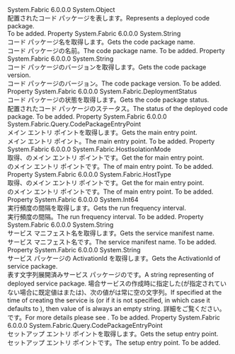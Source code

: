 <Type Name="DeployedCodePackage" FullName="System.Fabric.Query.DeployedCodePackage">
  <TypeSignature Language="C#" Value="public sealed class DeployedCodePackage" />
  <TypeSignature Language="ILAsm" Value=".class public auto ansi sealed beforefieldinit DeployedCodePackage extends System.Object" />
  <TypeSignature Language="DocId" Value="T:System.Fabric.Query.DeployedCodePackage" />
  <TypeSignature Language="VB.NET" Value="Public NotInheritable Class DeployedCodePackage" />
  <TypeSignature Language="F#" Value="type DeployedCodePackage = class" />
  <AssemblyInfo>
    <AssemblyName>System.Fabric</AssemblyName>
    <AssemblyVersion>6.0.0.0</AssemblyVersion>
  </AssemblyInfo>
  <Base>
    <BaseTypeName>System.Object</BaseTypeName>
  </Base>
  <Interfaces />
  <Docs>
    <summary>
      <para><span data-ttu-id="56705-101">配置されたコード パッケージを表します。</span><span class="sxs-lookup"><span data-stu-id="56705-101">Represents a deployed code package.</span></span></para>
    </summary>
    <remarks>To be added.</remarks>
  </Docs>
  <Members>
    <Member MemberName="CodePackageName">
      <MemberSignature Language="C#" Value="public string CodePackageName { get; }" />
      <MemberSignature Language="ILAsm" Value=".property instance string CodePackageName" />
      <MemberSignature Language="DocId" Value="P:System.Fabric.Query.DeployedCodePackage.CodePackageName" />
      <MemberSignature Language="VB.NET" Value="Public ReadOnly Property CodePackageName As String" />
      <MemberSignature Language="F#" Value="member this.CodePackageName : string" Usage="System.Fabric.Query.DeployedCodePackage.CodePackageName" />
      <MemberType>Property</MemberType>
      <AssemblyInfo>
        <AssemblyName>System.Fabric</AssemblyName>
        <AssemblyVersion>6.0.0.0</AssemblyVersion>
      </AssemblyInfo>
      <ReturnValue>
        <ReturnType>System.String</ReturnType>
      </ReturnValue>
      <Docs>
        <summary>
          <para><span data-ttu-id="56705-102">コード パッケージ名を取得します。</span><span class="sxs-lookup"><span data-stu-id="56705-102">Gets the code package name.</span></span></para>
        </summary>
        <value>
          <para><span data-ttu-id="56705-103">コード パッケージの名前。</span><span class="sxs-lookup"><span data-stu-id="56705-103">The code package name.</span></span></para>
        </value>
        <remarks>To be added.</remarks>
      </Docs>
    </Member>
    <Member MemberName="CodePackageVersion">
      <MemberSignature Language="C#" Value="public string CodePackageVersion { get; }" />
      <MemberSignature Language="ILAsm" Value=".property instance string CodePackageVersion" />
      <MemberSignature Language="DocId" Value="P:System.Fabric.Query.DeployedCodePackage.CodePackageVersion" />
      <MemberSignature Language="VB.NET" Value="Public ReadOnly Property CodePackageVersion As String" />
      <MemberSignature Language="F#" Value="member this.CodePackageVersion : string" Usage="System.Fabric.Query.DeployedCodePackage.CodePackageVersion" />
      <MemberType>Property</MemberType>
      <AssemblyInfo>
        <AssemblyName>System.Fabric</AssemblyName>
        <AssemblyVersion>6.0.0.0</AssemblyVersion>
      </AssemblyInfo>
      <ReturnValue>
        <ReturnType>System.String</ReturnType>
      </ReturnValue>
      <Docs>
        <summary>
          <para><span data-ttu-id="56705-104">コード パッケージのバージョンを取得します。</span><span class="sxs-lookup"><span data-stu-id="56705-104">Gets the code package version.</span></span></para>
        </summary>
        <value>
          <para><span data-ttu-id="56705-105">コード パッケージのバージョン。</span><span class="sxs-lookup"><span data-stu-id="56705-105">The code package version.</span></span></para>
        </value>
        <remarks>To be added.</remarks>
      </Docs>
    </Member>
    <Member MemberName="DeployedCodePackageStatus">
      <MemberSignature Language="C#" Value="public System.Fabric.DeploymentStatus DeployedCodePackageStatus { get; }" />
      <MemberSignature Language="ILAsm" Value=".property instance valuetype System.Fabric.DeploymentStatus DeployedCodePackageStatus" />
      <MemberSignature Language="DocId" Value="P:System.Fabric.Query.DeployedCodePackage.DeployedCodePackageStatus" />
      <MemberSignature Language="VB.NET" Value="Public ReadOnly Property DeployedCodePackageStatus As DeploymentStatus" />
      <MemberSignature Language="F#" Value="member this.DeployedCodePackageStatus : System.Fabric.DeploymentStatus" Usage="System.Fabric.Query.DeployedCodePackage.DeployedCodePackageStatus" />
      <MemberType>Property</MemberType>
      <AssemblyInfo>
        <AssemblyName>System.Fabric</AssemblyName>
        <AssemblyVersion>6.0.0.0</AssemblyVersion>
      </AssemblyInfo>
      <ReturnValue>
        <ReturnType>System.Fabric.DeploymentStatus</ReturnType>
      </ReturnValue>
      <Docs>
        <summary>
          <para><span data-ttu-id="56705-106">コード パッケージの状態を取得します。</span><span class="sxs-lookup"><span data-stu-id="56705-106">Gets the code package status.</span></span></para>
        </summary>
        <value>
          <para><span data-ttu-id="56705-107">配置されたコード パッケージのステータス。</span><span class="sxs-lookup"><span data-stu-id="56705-107">The status of the deployed code package.</span></span></para>
        </value>
        <remarks>To be added.</remarks>
      </Docs>
    </Member>
    <Member MemberName="EntryPoint">
      <MemberSignature Language="C#" Value="public System.Fabric.Query.CodePackageEntryPoint EntryPoint { get; }" />
      <MemberSignature Language="ILAsm" Value=".property instance class System.Fabric.Query.CodePackageEntryPoint EntryPoint" />
      <MemberSignature Language="DocId" Value="P:System.Fabric.Query.DeployedCodePackage.EntryPoint" />
      <MemberSignature Language="VB.NET" Value="Public ReadOnly Property EntryPoint As CodePackageEntryPoint" />
      <MemberSignature Language="F#" Value="member this.EntryPoint : System.Fabric.Query.CodePackageEntryPoint" Usage="System.Fabric.Query.DeployedCodePackage.EntryPoint" />
      <MemberType>Property</MemberType>
      <AssemblyInfo>
        <AssemblyName>System.Fabric</AssemblyName>
        <AssemblyVersion>6.0.0.0</AssemblyVersion>
      </AssemblyInfo>
      <ReturnValue>
        <ReturnType>System.Fabric.Query.CodePackageEntryPoint</ReturnType>
      </ReturnValue>
      <Docs>
        <summary>
          <para><span data-ttu-id="56705-108">メイン エントリ ポイントを取得します。</span><span class="sxs-lookup"><span data-stu-id="56705-108">Gets the main entry point.</span></span></para>
        </summary>
        <value>
          <para><span data-ttu-id="56705-109">メイン エントリ ポイント。</span><span class="sxs-lookup"><span data-stu-id="56705-109">The main entry point.</span></span></para>
        </value>
        <remarks>To be added.</remarks>
      </Docs>
    </Member>
    <Member MemberName="HostIsolationMode">
      <MemberSignature Language="C#" Value="public System.Fabric.HostIsolationMode HostIsolationMode { get; }" />
      <MemberSignature Language="ILAsm" Value=".property instance valuetype System.Fabric.HostIsolationMode HostIsolationMode" />
      <MemberSignature Language="DocId" Value="P:System.Fabric.Query.DeployedCodePackage.HostIsolationMode" />
      <MemberSignature Language="VB.NET" Value="Public ReadOnly Property HostIsolationMode As HostIsolationMode" />
      <MemberSignature Language="F#" Value="member this.HostIsolationMode : System.Fabric.HostIsolationMode" Usage="System.Fabric.Query.DeployedCodePackage.HostIsolationMode" />
      <MemberType>Property</MemberType>
      <AssemblyInfo>
        <AssemblyName>System.Fabric</AssemblyName>
        <AssemblyVersion>6.0.0.0</AssemblyVersion>
      </AssemblyInfo>
      <ReturnValue>
        <ReturnType>System.Fabric.HostIsolationMode</ReturnType>
      </ReturnValue>
      <Docs>
        <summary>
          <para><span data-ttu-id="56705-110">取得、<see cref="T:System.Fabric.HostIsolationMode" />のメイン エントリ ポイントです。</span><span class="sxs-lookup"><span data-stu-id="56705-110">Get the <see cref="T:System.Fabric.HostIsolationMode" /> for main entry point.</span></span></para>
        </summary>
        <value>
          <para><span data-ttu-id="56705-111"><see cref="T:System.Fabric.HostIsolationMode" />のメイン エントリ ポイントです。</span><span class="sxs-lookup"><span data-stu-id="56705-111">The <see cref="T:System.Fabric.HostIsolationMode" /> of main entry point.</span></span></para>
        </value>
        <remarks>To be added.</remarks>
      </Docs>
    </Member>
    <Member MemberName="HostType">
      <MemberSignature Language="C#" Value="public System.Fabric.HostType HostType { get; }" />
      <MemberSignature Language="ILAsm" Value=".property instance valuetype System.Fabric.HostType HostType" />
      <MemberSignature Language="DocId" Value="P:System.Fabric.Query.DeployedCodePackage.HostType" />
      <MemberSignature Language="VB.NET" Value="Public ReadOnly Property HostType As HostType" />
      <MemberSignature Language="F#" Value="member this.HostType : System.Fabric.HostType" Usage="System.Fabric.Query.DeployedCodePackage.HostType" />
      <MemberType>Property</MemberType>
      <AssemblyInfo>
        <AssemblyName>System.Fabric</AssemblyName>
        <AssemblyVersion>6.0.0.0</AssemblyVersion>
      </AssemblyInfo>
      <ReturnValue>
        <ReturnType>System.Fabric.HostType</ReturnType>
      </ReturnValue>
      <Docs>
        <summary>
          <para><span data-ttu-id="56705-112">取得、<see cref="T:System.Fabric.HostType" />のメイン エントリ ポイントです。</span><span class="sxs-lookup"><span data-stu-id="56705-112">Get the <see cref="T:System.Fabric.HostType" /> for main entry point.</span></span></para>
        </summary>
        <value>
          <para><span data-ttu-id="56705-113"><see cref="T:System.Fabric.HostType" />のメイン エントリ ポイントです。</span><span class="sxs-lookup"><span data-stu-id="56705-113">The <see cref="T:System.Fabric.HostType" /> of main entry point.</span></span></para>
        </value>
        <remarks>To be added.</remarks>
      </Docs>
    </Member>
    <Member MemberName="RunFrequencyInterval">
      <MemberSignature Language="C#" Value="public long RunFrequencyInterval { get; }" />
      <MemberSignature Language="ILAsm" Value=".property instance int64 RunFrequencyInterval" />
      <MemberSignature Language="DocId" Value="P:System.Fabric.Query.DeployedCodePackage.RunFrequencyInterval" />
      <MemberSignature Language="VB.NET" Value="Public ReadOnly Property RunFrequencyInterval As Long" />
      <MemberSignature Language="F#" Value="member this.RunFrequencyInterval : int64" Usage="System.Fabric.Query.DeployedCodePackage.RunFrequencyInterval" />
      <MemberType>Property</MemberType>
      <AssemblyInfo>
        <AssemblyName>System.Fabric</AssemblyName>
        <AssemblyVersion>6.0.0.0</AssemblyVersion>
      </AssemblyInfo>
      <ReturnValue>
        <ReturnType>System.Int64</ReturnType>
      </ReturnValue>
      <Docs>
        <summary>
          <para><span data-ttu-id="56705-114">実行頻度の間隔を取得します。</span><span class="sxs-lookup"><span data-stu-id="56705-114">Gets the run frequency interval.</span></span></para>
        </summary>
        <value>
          <para><span data-ttu-id="56705-115">実行頻度の間隔。</span><span class="sxs-lookup"><span data-stu-id="56705-115">The run frequency interval.</span></span></para>
        </value>
        <remarks>To be added.</remarks>
      </Docs>
    </Member>
    <Member MemberName="ServiceManifestName">
      <MemberSignature Language="C#" Value="public string ServiceManifestName { get; }" />
      <MemberSignature Language="ILAsm" Value=".property instance string ServiceManifestName" />
      <MemberSignature Language="DocId" Value="P:System.Fabric.Query.DeployedCodePackage.ServiceManifestName" />
      <MemberSignature Language="VB.NET" Value="Public ReadOnly Property ServiceManifestName As String" />
      <MemberSignature Language="F#" Value="member this.ServiceManifestName : string" Usage="System.Fabric.Query.DeployedCodePackage.ServiceManifestName" />
      <MemberType>Property</MemberType>
      <AssemblyInfo>
        <AssemblyName>System.Fabric</AssemblyName>
        <AssemblyVersion>6.0.0.0</AssemblyVersion>
      </AssemblyInfo>
      <ReturnValue>
        <ReturnType>System.String</ReturnType>
      </ReturnValue>
      <Docs>
        <summary>
          <para><span data-ttu-id="56705-116">サービス マニフェスト名を取得します。</span><span class="sxs-lookup"><span data-stu-id="56705-116">Gets the service manifest name.</span></span></para>
        </summary>
        <value>
          <para><span data-ttu-id="56705-117">サービス マニフェスト名です。</span><span class="sxs-lookup"><span data-stu-id="56705-117">The service manifest name.</span></span></para>
        </value>
        <remarks>To be added.</remarks>
      </Docs>
    </Member>
    <Member MemberName="ServicePackageActivationId">
      <MemberSignature Language="C#" Value="public string ServicePackageActivationId { get; }" />
      <MemberSignature Language="ILAsm" Value=".property instance string ServicePackageActivationId" />
      <MemberSignature Language="DocId" Value="P:System.Fabric.Query.DeployedCodePackage.ServicePackageActivationId" />
      <MemberSignature Language="VB.NET" Value="Public ReadOnly Property ServicePackageActivationId As String" />
      <MemberSignature Language="F#" Value="member this.ServicePackageActivationId : string" Usage="System.Fabric.Query.DeployedCodePackage.ServicePackageActivationId" />
      <MemberType>Property</MemberType>
      <AssemblyInfo>
        <AssemblyName>System.Fabric</AssemblyName>
        <AssemblyVersion>6.0.0.0</AssemblyVersion>
      </AssemblyInfo>
      <ReturnValue>
        <ReturnType>System.String</ReturnType>
      </ReturnValue>
      <Docs>
        <summary>
            <span data-ttu-id="56705-118">サービス パッケージの ActivationId を取得します。</span><span class="sxs-lookup"><span data-stu-id="56705-118">Gets the ActivationId of service package.</span></span>
            </summary>
        <value>
          <para>
            <span data-ttu-id="56705-119">表す文字列<see cref="P:System.Fabric.Query.DeployedServicePackage.ServicePackageActivationId" />展開済みサービス パッケージのです。</span><span class="sxs-lookup"><span data-stu-id="56705-119">A string representing <see cref="P:System.Fabric.Query.DeployedServicePackage.ServicePackageActivationId" /> of deployed service package.</span></span> <span data-ttu-id="56705-120">場合<see cref="T:System.Fabric.Description.ServicePackageActivationMode" />サービスの作成時に指定した<see cref="F:System.Fabric.Description.ServicePackageActivationMode.SharedProcess" />(が指定されていない場合に既定値はまたは<see cref="F:System.Fabric.Description.ServicePackageActivationMode.SharedProcess" />)、次の値が<see cref="P:System.Fabric.Query.DeployedCodePackage.ServicePackageActivationId" />は常に空の文字列。</span><span class="sxs-lookup"><span data-stu-id="56705-120">If <see cref="T:System.Fabric.Description.ServicePackageActivationMode" /> specified at the time of creating the service is <see cref="F:System.Fabric.Description.ServicePackageActivationMode.SharedProcess" /> (or if it is not specified, in which case it defaults to <see cref="F:System.Fabric.Description.ServicePackageActivationMode.SharedProcess" />), then value of <see cref="P:System.Fabric.Query.DeployedCodePackage.ServicePackageActivationId" /> is always an empty string.</span></span>
            <span data-ttu-id="56705-121">詳細をご覧ください。<see cref="T:System.Fabric.Description.ServicePackageActivationMode" />です。</span><span class="sxs-lookup"><span data-stu-id="56705-121">For more details please see <see cref="T:System.Fabric.Description.ServicePackageActivationMode" />.</span></span>
            </para>
        </value>
        <remarks>To be added.</remarks>
      </Docs>
    </Member>
    <Member MemberName="SetupEntryPoint">
      <MemberSignature Language="C#" Value="public System.Fabric.Query.CodePackageEntryPoint SetupEntryPoint { get; }" />
      <MemberSignature Language="ILAsm" Value=".property instance class System.Fabric.Query.CodePackageEntryPoint SetupEntryPoint" />
      <MemberSignature Language="DocId" Value="P:System.Fabric.Query.DeployedCodePackage.SetupEntryPoint" />
      <MemberSignature Language="VB.NET" Value="Public ReadOnly Property SetupEntryPoint As CodePackageEntryPoint" />
      <MemberSignature Language="F#" Value="member this.SetupEntryPoint : System.Fabric.Query.CodePackageEntryPoint" Usage="System.Fabric.Query.DeployedCodePackage.SetupEntryPoint" />
      <MemberType>Property</MemberType>
      <AssemblyInfo>
        <AssemblyName>System.Fabric</AssemblyName>
        <AssemblyVersion>6.0.0.0</AssemblyVersion>
      </AssemblyInfo>
      <ReturnValue>
        <ReturnType>System.Fabric.Query.CodePackageEntryPoint</ReturnType>
      </ReturnValue>
      <Docs>
        <summary>
          <para><span data-ttu-id="56705-122">セットアップ エントリ ポイントを取得します。</span><span class="sxs-lookup"><span data-stu-id="56705-122">Gets the setup entry point.</span></span></para>
        </summary>
        <value>
          <para><span data-ttu-id="56705-123">セットアップ エントリ ポイントです。</span><span class="sxs-lookup"><span data-stu-id="56705-123">The setup entry point.</span></span></para>
        </value>
        <remarks>To be added.</remarks>
      </Docs>
    </Member>
  </Members>
</Type>